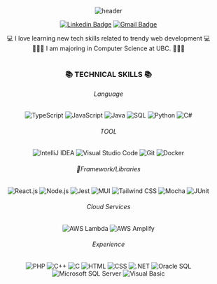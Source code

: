 <div align="center">
    
![header](https://capsule-render.vercel.app/api?type=waving&color=gradient&customColorList=30&fontColor=ffffff&height=180&section=header&text=Welcome👋%20I'm%20Dabin!&fontSize=30&animation=twinkling)

[![Linkedin Badge](https://img.shields.io/badge/-LinkedIn-blue?style=flat-square&logo=Linkedin&logoColor=white&link=https://www.linkedin.com/in/dabin--im/)](https://www.linkedin.com/in/dabin--im/)
[![Gmail Badge](https://img.shields.io/badge/Gmail-d14836?style=flat-square&logo=Gmail&logoColor=white&link=mailto:ldb1216@gmail.com)](mailto:ldb1216@gmail.com)

💻  I love learning new tech skills related to trendy web development 💻 
<br />
🧑🏻‍💻 I am majoring in Computer Science at UBC. 🧑🏻‍💻
<br />
<br />


### 📚 TECHNICAL SKILLS 📚

###### Language
<img src="https://img.shields.io/badge/TypeScript-3178C6?style=flat&logo=typescript&logoColor=white" alt="TypeScript">
<img src="https://img.shields.io/badge/JavaScript-F7DF1E?style=flat&logo=javascript&logoColor=black" alt="JavaScript">
<img src="https://img.shields.io/badge/Java-007396?style=flat&logo=java&logoColor=white" alt="Java">
<img src="https://img.shields.io/badge/SQL-003B57?style=flat&logo=mysql&logoColor=white" alt="SQL">
<img src="https://img.shields.io/badge/Python-3776AB?style=flat&logo=python&logoColor=white" alt="Python">
<img src="https://img.shields.io/badge/C%23-239120?style=flat&logo=c-sharp&logoColor=white" alt="C#">

###### TOOL
<img src="https://img.shields.io/badge/IntelliJ_IDEA-000000?style=flat&logo=intellij-idea&logoColor=white" alt="IntelliJ IDEA">
<img src="https://img.shields.io/badge/Visual_Studio_Code-007ACC?style=flat&logo=visual-studio-code&logoColor=white" alt="Visual Studio Code">
<img src="https://img.shields.io/badge/Git-F05032?style=flat&logo=git&logoColor=white" alt="Git">
<img src="https://img.shields.io/badge/Docker-2496ED?style=flat&logo=docker&logoColor=white" alt="Docker">


###### Framework/Libraries
<img src="https://img.shields.io/badge/React.js-61DAFB?style=flat&logo=react&logoColor=white" alt="React.js">
<img src="https://img.shields.io/badge/Node.js-339933?style=flat&logo=node.js&logoColor=white" alt="Node.js">
<img src="https://img.shields.io/badge/Jest-C21325?style=flat&logo=jest&logoColor=white" alt="Jest">
<img src="https://img.shields.io/badge/MUI-0081CB?style=flat&logo=material-ui&logoColor=white" alt="MUI">
<img src="https://img.shields.io/badge/Tailwind_CSS-38B2AC?style=flat&logo=tailwind-css&logoColor=white" alt="Tailwind CSS">
<img src="https://img.shields.io/badge/Mocha-8D6748?style=flat&logo=mocha&logoColor=white" alt="Mocha">
<img src="https://img.shields.io/badge/JUnit-25A162?style=flat&logo=junit&logoColor=white" alt="JUnit">

###### Cloud Services
<img src="https://img.shields.io/badge/AWS_Lambda-FF9900?style=flat&logo=amazon-aws&logoColor=white" alt="AWS Lambda">
<img src="https://img.shields.io/badge/AWS_Amplify-FF9900?style=flat&logo=aws-amplify&logoColor=white" alt="AWS Amplify">

###### Experience
<img src="https://img.shields.io/badge/PHP-777BB4?style=flat&logo=php&logoColor=white" alt="PHP">
<img src="https://img.shields.io/badge/C++-00599C?style=flat&logo=c%2B%2B&logoColor=white" alt="C++">
<img src="https://img.shields.io/badge/C-00599C?style=flat&logo=c%2B%2B&logoColor=white" alt="C">
<img src="https://img.shields.io/badge/HTML-239120?style=flat&logo=html5&logoColor=white" alt="HTML">
<img src="https://img.shields.io/badge/CSS-239120?style=flat&logo=css3&logoColor=white" alt="CSS">
<img src="https://img.shields.io/badge/.NET-512BD4?style=flat&logo=.net&logoColor=white" alt=".NET">
<img src="https://img.shields.io/badge/Oracle_SQL-F80000?style=flat&logo=oracle&logoColor=white" alt="Oracle SQL">
<img src="https://img.shields.io/badge/Microsoft_SQL_Server-CC2927?style=flat&logo=microsoft-sql-server&logoColor=white" alt="Microsoft SQL Server">
<img src="https://img.shields.io/badge/Visual_Basic-007396?style=flat&logo=visual-studio&logoColor=white" alt="Visual Basic">

<br />








<!--
**dabin-im/Dabin-im** is a ✨ _special_ ✨ repository because its `README.md` (this file) appears on your GitHub profile.

Here are some ideas to get you started:

- 🔭 I’m currently working on ...
- 🌱 I’m currently learning ...
- 👯 I’m looking to collaborate on ...
- 🤔 I’m looking for help with ...
- 💬 Ask me about ...
- 📫 How to reach me: ...
- 😄 Pronouns: ...
- ⚡ Fun fact: ...

[![Tech Blog Badge](http://img.shields.io/badge/-Tech%20blog-black?style=flat-square&logo=github&link=https://zzsza.github.io/)](https://zzsza.github.io/)
-->





	


 

